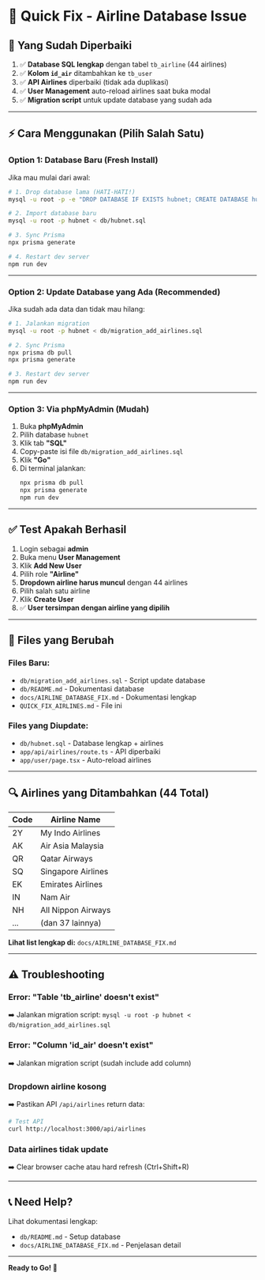 # 🚀 Quick Fix - Airline Database Issue

## 🎯 Yang Sudah Diperbaiki

1. ✅ **Database SQL lengkap** dengan tabel `tb_airline` (44 airlines)
2. ✅ **Kolom `id_air`** ditambahkan ke `tb_user`
3. ✅ **API Airlines** diperbaiki (tidak ada duplikasi)
4. ✅ **User Management** auto-reload airlines saat buka modal
5. ✅ **Migration script** untuk update database yang sudah ada

---

## ⚡ Cara Menggunakan (Pilih Salah Satu)

### Option 1: Database Baru (Fresh Install)

Jika mau mulai dari awal:

```bash
# 1. Drop database lama (HATI-HATI!)
mysql -u root -p -e "DROP DATABASE IF EXISTS hubnet; CREATE DATABASE hubnet CHARACTER SET utf8mb4 COLLATE utf8mb4_unicode_ci;"

# 2. Import database baru
mysql -u root -p hubnet < db/hubnet.sql

# 3. Sync Prisma
npx prisma generate

# 4. Restart dev server
npm run dev
```

---

### Option 2: Update Database yang Ada (Recommended)

Jika sudah ada data dan tidak mau hilang:

```bash
# 1. Jalankan migration
mysql -u root -p hubnet < db/migration_add_airlines.sql

# 2. Sync Prisma
npx prisma db pull
npx prisma generate

# 3. Restart dev server
npm run dev
```

---

### Option 3: Via phpMyAdmin (Mudah)

1. Buka **phpMyAdmin**
2. Pilih database `hubnet`
3. Klik tab **"SQL"**
4. Copy-paste isi file `db/migration_add_airlines.sql`
5. Klik **"Go"**
6. Di terminal jalankan:
   ```bash
   npx prisma db pull
   npx prisma generate
   npm run dev
   ```

---

## ✅ Test Apakah Berhasil

1. Login sebagai **admin**
2. Buka menu **User Management**
3. Klik **Add New User**
4. Pilih role **"Airline"**
5. **Dropdown airline harus muncul** dengan 44 airlines
6. Pilih salah satu airline
7. Klik **Create User**
8. ✅ **User tersimpan dengan airline yang dipilih**

---

## 📁 Files yang Berubah

### Files Baru:
- `db/migration_add_airlines.sql` - Script update database
- `db/README.md` - Dokumentasi database
- `docs/AIRLINE_DATABASE_FIX.md` - Dokumentasi lengkap
- `QUICK_FIX_AIRLINES.md` - File ini

### Files yang Diupdate:
- `db/hubnet.sql` - Database lengkap + airlines
- `app/api/airlines/route.ts` - API diperbaiki
- `app/user/page.tsx` - Auto-reload airlines

---

## 🔍 Airlines yang Ditambahkan (44 Total)

| Code | Airline Name |
|------|-------------|
| 2Y | My Indo Airlines |
| AK | Air Asia Malaysia |
| QR | Qatar Airways |
| SQ | Singapore Airlines |
| EK | Emirates Airlines |
| IN | Nam Air |
| NH | All Nippon Airways |
| ... | (dan 37 lainnya) |

**Lihat list lengkap di:** `docs/AIRLINE_DATABASE_FIX.md`

---

## ⚠️ Troubleshooting

### Error: "Table 'tb_airline' doesn't exist"
➡️ Jalankan migration script: `mysql -u root -p hubnet < db/migration_add_airlines.sql`

### Error: "Column 'id_air' doesn't exist"
➡️ Jalankan migration script (sudah include add column)

### Dropdown airline kosong
➡️ Pastikan API `/api/airlines` return data:
```bash
# Test API
curl http://localhost:3000/api/airlines
```

### Data airlines tidak update
➡️ Clear browser cache atau hard refresh (Ctrl+Shift+R)

---

## 📞 Need Help?

Lihat dokumentasi lengkap:
- `db/README.md` - Setup database
- `docs/AIRLINE_DATABASE_FIX.md` - Penjelasan detail

---

**Ready to Go! 🚀**

